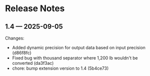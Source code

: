 # Release Notes

## 1.4 — 2025-09-05

Changes:

- Added dynamic precision for output data based on input precision (d86f8fc)
- Fixed bug with thousand separator where 1,200 lb wouldn't be converted (da3f3ac)
- chore: bump extension version to 1.4 (5b4ce73)

